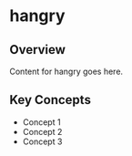 # hangry

## Overview

Content for hangry goes here.

## Key Concepts

- Concept 1
- Concept 2
- Concept 3
